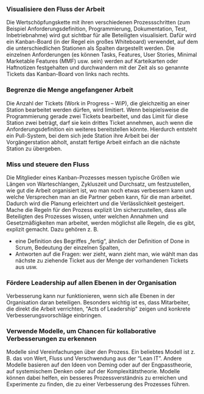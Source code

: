 ### Visualisiere den Fluss der Arbeit
Die Wertschöpfungskette mit ihren verschiedenen Prozessschritten (zum Beispiel Anforderungsdefinition, Programmierung, Dokumentation, Test, Inbetriebnahme) wird gut sichtbar für alle Beteiligten visualisiert. Dafür wird ein Kanban-Board (in der Regel ein großes Whiteboard) verwendet, auf dem die unterschiedlichen Stationen als Spalten dargestellt werden. Die einzelnen Anforderungen (es können Tasks, Features, User Stories, Minimal Marketable Features (MMF) usw. sein) werden auf Karteikarten oder Haftnotizen festgehalten und durchwandern mit der Zeit als so genannte Tickets das Kanban-Board von links nach rechts.

### Begrenze die Menge angefangener Arbeit
Die Anzahl der Tickets (Work in Progress – WiP), die gleichzeitig an einer Station bearbeitet werden dürfen, wird limitiert. Wenn beispielsweise die Programmierung gerade zwei Tickets bearbeitet, und das Limit für diese Station zwei beträgt, darf sie kein drittes Ticket annehmen, auch wenn die Anforderungsdefinition ein weiteres bereitstellen könnte. Hierdurch entsteht ein Pull-System, bei dem sich jede Station ihre Arbeit bei der Vorgängerstation abholt, anstatt fertige Arbeit einfach an die nächste Station zu übergeben.

### Miss und steuere den Fluss
Die Mitglieder eines Kanban-Prozesses messen typische Größen wie Längen von Warteschlangen, Zykluszeit und Durchsatz, um festzustellen, wie gut die Arbeit organisiert ist, wo man noch etwas verbessern kann und welche Versprechen man an die Partner geben kann, für die man arbeitet. Dadurch wird die Planung erleichtert und die Verlässlichkeit gesteigert.
Mache die Regeln für den Prozess explizit
Um sicherzustellen, dass alle Beteiligten des Prozesses wissen, unter welchen Annahmen und Gesetzmäßigkeiten man arbeitet, werden möglichst alle Regeln, die es gibt, explizit gemacht. Dazu gehören z. B.

+ eine Definition des Begriffes „fertig“, ähnlich der Definition of Done in Scrum,
  Bedeutung der einzelnen Spalten,
+ Antworten auf die Fragen: wer zieht, wann zieht man, wie wählt man das nächste zu ziehende Ticket aus der Menge der vorhandenen         Tickets aus usw.

### Fördere Leadership auf allen Ebenen in der Organisation
Verbesserung kann nur funktionieren, wenn sich alle Ebenen in der Organisation daran beteiligen. Besonders wichtig ist es, dass Mitarbeiter, die direkt die Arbeit verrichten, "Acts of Leadership" zeigen und konkrete Verbesserungsvorschläge einbringen.

### Verwende Modelle, um Chancen für kollaborative Verbesserungen zu erkennen
Modelle sind Vereinfachungen über den Prozess. Ein beliebtes Modell ist z. B. das von Wert, Fluss und Verschwendung aus der “Lean IT”. Andere Modelle basieren auf den Ideen von Deming oder auf der Engpasstheorie, auf systemischem Denken oder auf der Komplexitätstheorie. Modelle können dabei helfen, ein besseres Prozessverständnis zu erreichen und Experimente zu finden, die zu einer Verbesserung des Prozesses führen.
    
